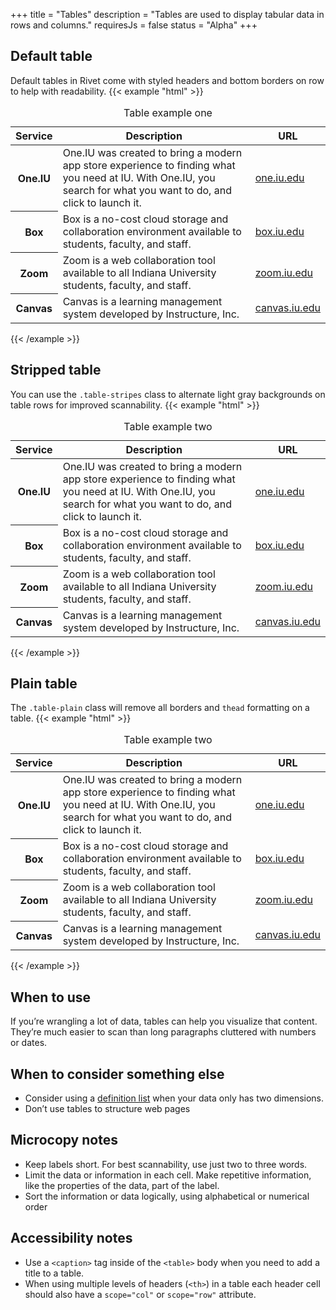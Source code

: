+++
title = "Tables"
description = "Tables are used to display tabular data in rows and columns."
requiresJs = false
status = "Alpha"
+++

## Default table
Default tables in Rivet come with styled headers and bottom borders on row to help with readability.
{{< example "html" >}}<table>
    <caption class="sr-only">Table example one</caption>
    <thead>
        <tr>
            <th scope="col">Service</th>
            <th scope="col">Description</th>
            <th scope="col">URL</th>
        </tr>
    </thead>
    <tbody>
        <tr>
            <th scope="row">One.IU</th>
            <td>One.IU was created to bring a modern app store experience to finding what you need at IU. With One.IU, you search for what you want to do, and click to launch it.</td>
            <td><a href="#0">one.iu.edu</a></td>
        </tr>
        <tr>
            <th scope="row">Box</th>
            <td>Box is a no-cost cloud storage and collaboration environment available to students, faculty, and staff.</td>
            <td><a href="#0">box.iu.edu</a></td>
        </tr>
        <tr>
            <th scope="row">Zoom</th>
            <td>Zoom is a web collaboration tool available to all Indiana University students, faculty, and staff.</td>
            <td><a href="#0">zoom.iu.edu</a></td>
        </tr>
        <tr>
            <th scope="row">Canvas</th>
            <td>Canvas is a learning management system developed by Instructure, Inc.</td>
            <td><a href="#0">canvas.iu.edu</a></td>
        </tr>
    </tbody>
</table>
{{< /example >}}

## Stripped table
You can use the `.table-stripes` class to alternate light gray backgrounds on table rows for improved scannability.
{{< example "html" >}}<table class="table-stripes">
    <caption class="sr-only">Table example two</caption>
    <thead>
        <tr>
            <th scope="col">Service</th>
            <th scope="col">Description</th>
            <th scope="col">URL</th>
        </tr>
    </thead>
    <tbody>
        <tr>
            <th scope="row">One.IU</th>
            <td>One.IU was created to bring a modern app store experience to finding what you need at IU. With One.IU, you search for what you want to do, and click to launch it.</td>
            <td><a href="#0">one.iu.edu</a></td>
        </tr>
        <tr>
            <th scope="row">Box</th>
            <td>Box is a no-cost cloud storage and collaboration environment available to students, faculty, and staff.</td>
            <td><a href="#0">box.iu.edu</a></td>
        </tr>
        <tr>
            <th scope="row">Zoom</th>
            <td>Zoom is a web collaboration tool available to all Indiana University students, faculty, and staff.</td>
            <td><a href="#0">zoom.iu.edu</a></td>
        </tr>
        <tr>
            <th scope="row">Canvas</th>
            <td>Canvas is a learning management system developed by Instructure, Inc.</td>
            <td><a href="#0">canvas.iu.edu</a></td>
        </tr>
    </tbody>
</table>
{{< /example >}}

## Plain table
The `.table-plain` class will remove all borders and `thead` formatting on a table.
{{< example "html" >}}<table class="table-plain">
    <caption class="sr-only">Table example two</caption>
    <thead>
        <tr>
            <th scope="col">Service</th>
            <th scope="col">Description</th>
            <th scope="col">URL</th>
        </tr>
    </thead>
    <tbody>
        <tr>
            <th scope="row">One.IU</th>
            <td>One.IU was created to bring a modern app store experience to finding what you need at IU. With One.IU, you search for what you want to do, and click to launch it.</td>
            <td><a href="#0">one.iu.edu</a></td>
        </tr>
        <tr>
            <th scope="row">Box</th>
            <td>Box is a no-cost cloud storage and collaboration environment available to students, faculty, and staff.</td>
            <td><a href="#0">box.iu.edu</a></td>
        </tr>
        <tr>
            <th scope="row">Zoom</th>
            <td>Zoom is a web collaboration tool available to all Indiana University students, faculty, and staff.</td>
            <td><a href="#0">zoom.iu.edu</a></td>
        </tr>
        <tr>
            <th scope="row">Canvas</th>
            <td>Canvas is a learning management system developed by Instructure, Inc.</td>
            <td><a href="#0">canvas.iu.edu</a></td>
        </tr>
    </tbody>
</table>
{{< /example >}}

## When to use
If you’re wrangling a lot of data, tables can help you visualize that content. They’re much easier to scan than long paragraphs cluttered with numbers or dates.

## When to consider something else
- Consider using a [definition list](https://developer.mozilla.org/en-US/docs/Web/HTML/Element/dl) when your data only has two dimensions.
- Don’t use tables to structure web pages

## Microcopy notes
- Keep labels short. For best scannability, use just two to three words.
- Limit the data or information in each cell. Make repetitive information, like the properties of the data, part of the label.
- Sort the information or data logically, using alphabetical or numerical order

## Accessibility notes
- Use a `<caption>` tag inside of the `<table>` body when you need to add a title to a table.
- When using multiple levels of headers (`<th>`) in a table each header cell should also have a `scope="col"` or `scope="row"` attribute.

